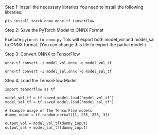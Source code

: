 Step 1: Install the necessary libraries
You need to install the following libraries:

```pip install torch onnx onnx-tf tensorflow```

Step 2: Save the PyTorch Model to ONNX Format

Execute ```pytorch_to_onnx.py```
This will export both model_vol and model_sal to ONNX format. (You can change this file to export the partial model.)

Step 3: Convert ONNX to TensorFlow

```onnx-tf convert -i model_vol.onnx -o model_vol_tf```

```onnx-tf convert -i model_sal.onnx -o model_sal_tf```

Step 4: Load the TensorFlow Model
```
import tensorflow as tf

model_vol_tf = tf.saved_model.load("model_vol_tf")
model_sal_tf = tf.saved_model.load("model_sal_tf")

# Example usage of the TensorFlow models
dummy_input = tf.random.normal([1, 255, 255, 3]) 

output_vol = model_vol_tf(dummy_input)
output_sal = model_sal_tf(dummy_input)

```
